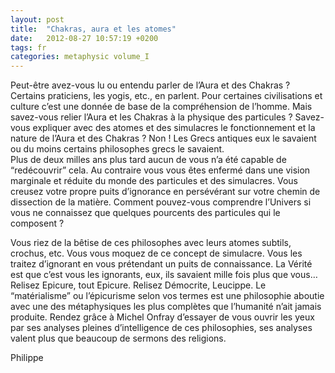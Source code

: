 ```yaml
---
layout: post
title:  "Chakras, aura et les atomes"
date:   2012-08-27 10:57:19 +0200
tags: fr
categories: metaphysic volume_I
---
```

Peut-être avez-vous lu ou entendu parler de l’Aura et des Chakras ? Certains praticiens, les yogis, etc., en parlent. Pour certaines civilisations et culture c’est une donnée de base de la compréhension de l’homme. Mais savez-vous relier l’Aura et les Chakras à la physique des particules ? Savez-vous expliquer avec des atomes et des simulacres le fonctionnement et la nature de l’Aura et des Chakras ? Non ! Les Grecs antiques eux le savaient ou du moins certains philosophes grecs le savaient.<br>
Plus de deux milles ans plus tard aucun de vous n’a été capable de “redécouvrir” cela. Au contraire vous vous êtes enfermé dans une vision marginale et réduite du monde des particules et des simulacres. Vous creusez votre propre puits d’ignorance en persévérant sur votre chemin de dissection de la matière. Comment pouvez-vous comprendre l’Univers si vous ne connaissez que quelques pourcents des particules qui le composent ?

Vous riez de la bêtise de ces philosophes avec leurs atomes subtils, crochus, etc. Vous vous moquez de ce concept de simulacre. Vous les traitez d’ignorant en vous prétendant un puits de connaissance. La Vérité est que c’est vous les ignorants, eux, ils savaient mille fois plus que vous… Relisez Epicure, tout Epicure. Relisez Démocrite, Leucippe. Le “matérialisme” ou l’épicurisme selon vos termes est une philosophie aboutie avec une des métaphysiques les plus complètes que l’humanité n’ait jamais produite. Rendez grâce à Michel Onfray d’essayer de vous ouvrir les yeux par ses analyses pleines d’intelligence de ces philosophies, ses analyses valent plus que beaucoup de sermons des religions.

Philippe

<!-- 
Ce(tte) œuvre est mise à disposition selon les termes de la Licence Creative Commons Attribution - Pas d’Utilisation Commerciale 4.0 International.
-->